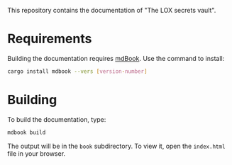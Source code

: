 This repository contains the documentation of "The LOX secrets vault".

# Requirements

Building the documentation requires [mdBook](https://github.com/azerupi/mdBook). Use the command to install:

```bash
cargo install mdbook --vers [version-number]
```

# Building
To build the documentation, type:

```bash
mdbook build
```

The output will be in the `book` subdirectory. To view it, open the `index.html` file in your browser.

